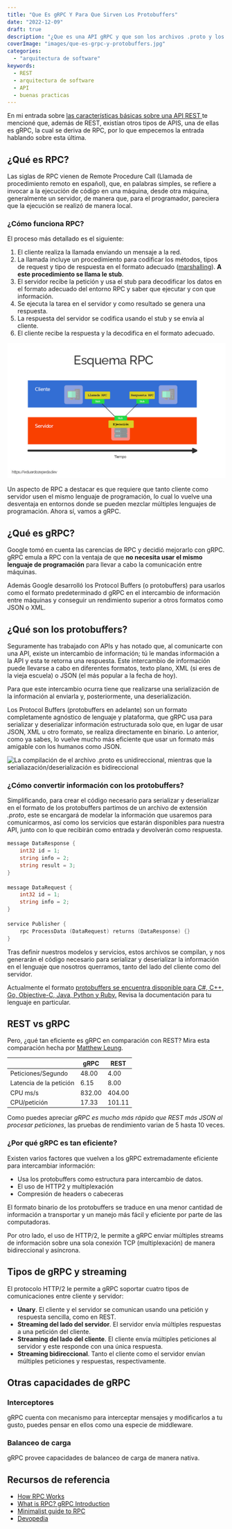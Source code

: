 ```yaml
---
title: "Que Es gRPC Y Para Que Sirven Los Protobuffers"
date: "2022-12-09"
draft: true
description: "¿Que es una API gRPC y que son los archivos .proto y los protobuffers? ¿qué ventajas tienen los protobuffers sobre JSON y como se usan?"
coverImage: "images/que-es-grpc-y-protobuffers.jpg"
categories:
  - "arquitectura de software"
keywords:
  - REST
  - arquitectura de software
  - API
  - buenas practicas
---
```



En mi entrada sobre [las características básicas sobre una API REST
](/caracteristicas-basicas-de-una-api-rest/) te mencioné que, además de REST,
existían otros tipos de APIS, una de ellas es gRPC, la cual se deriva de RPC,
por lo que empecemos la entrada hablando sobre esta última. 

## ¿Qué es RPC?

Las siglas de RPC vienen de Remote Procedure Call (Llamada de procedimiento
remoto en español), que, en palabras simples, se refiere a invocar a la
ejecución de código en una máquina, desde otra máquina, generalmente un
servidor, de manera que, para el programador, pareciera que la ejecución se
realizó de manera local.

### ¿Cómo funciona RPC?

El proceso más detallado es el siguiente:

1. El cliente realiza la llamada enviando un mensaje a la red. 
2. La llamada incluye un procedimiento para codificar los métodos, tipos de
   request y tipo de respuesta en el formato adecuado
   ([marshalling](https://es.wikipedia.org/wiki/Marshalling)). **A este
   procedimiento se llama le stub**.
3. El servidor recibe la petición y usa el stub para decodificar los datos en el
   formato adecuado del entorno RPC y saber que ejecutar y con que información.
4. Se ejecuta la tarea en el servidor y como resultado se genera una respuesta.
5. La respuesta del servidor se codifica usando el stub y se envía al cliente.
6. El cliente recibe la respuesta y la decodifica en el formato adecuado.

![](images/rpc-esquema.jpg)

Un aspecto de RPC a destacar es que requiere que tanto cliente como servidor
usen el mismo lenguaje de programación, lo cual lo vuelve una desventaja en
entornos donde se pueden mezclar múltiples lenguajes de programación. Ahora sí,
vamos a gRPC.

## ¿Qué es gRPC?

Google tomó en cuenta las carencias de RPC y decidió mejorarlo con gRPC. gRPC
emula a RPC con la ventaja de que **no necesita usar el mismo lenguaje de
programación** para llevar a cabo la comunicación entre máquinas. 

Además Google desarrolló los Protocol Buffers (o protobuffers) para usarlos como
el formato predeterminado d gRPC en el intercambio de información entre máquinas
y conseguir un rendimiento superior a otros formatos como JSON o XML.

## ¿Qué son los protobuffers?

Seguramente has trabajado con APIs y has notado que, al comunicarte con una API,
existe un intercambio de información; tú le mandas información a la API y esta
te retorna una respuesta. Este intercambio de información puede llevarse a cabo
en diferentes formatos, texto plano, XML (si eres de la vieja escuela) o JSON
(el más popular a la fecha de hoy).

Para que este intercambio ocurra tiene que realizarse una serialización de la
información al enviarla y, posteriormente, una deserialización. 

Los Protocol Buffers (protobuffers en adelante) son un formato completamente
agnóstico de lenguaje y plataforma, que gRPC usa para serializar y deserializar
información estructurada solo que, en lugar de usar JSON, XML u otro formato, se
realiza directamente en binario. Lo anterior, como ya sabes, lo vuelve mucho más
eficiente que usar un formato más amigable con los humanos como JSON.

![](images/protobuffers-grpc.jpg "La compilación de el archivo .proto es
unidireccional, mientras que la serialiazación/deserialización es
bidireccional")

### ¿Cómo convertir información con los protobuffers?

Simplificando, para crear el código necesario para serializar y deserializar en
el formato de los protobuffers partimos de un archivo de extensión *.proto*,
este se encargará de modelar la información que usaremos para comunicarmos, así
como los servicios que estarán disponibles para nuestra API, junto con lo que
recibirán como entrada y devolverán como respuesta.

``` go
message DataResponse {
    int32 id = 1;
    string info = 2;
    string result = 3;
}

message DataRequest {
    int32 id = 1;
    string info = 2;
}

service Publisher {
    rpc ProcessData (DataRequest) returns (DataResponse) {}
}
```

Tras definir nuestros modelos y servicios, estos archivos se compilan, y nos
generarán el código necesario para serializar y deserializar la información en
el lenguaje que nosotros querramos, tanto del lado del cliente como del
servidor.

Actualmente el formato [protobuffers se encuentra disponible para C#, C++, Go,
Objective-C, Java, Python y
Ruby.](https://developers.google.com/protocol-buffers) Revisa la documentación
para tu lenguaje en particular.

## REST vs gRPC

Pero, ¿qué tan eficiente es gRPC en comparación con REST? Mira esta comparación
hecha por [Matthew
Leung](https://laptrinhx.com/grpc-vs-rest-performance-comparison-2418648833/).


|                         | gRPC   | REST   |
|-------------------------|--------|--------|
| Peticiones/Segundo      | 48.00  | 4.00   |
| Latencia de la petición | 6.15   | 8.00   |
| CPU ms/s                | 832.00 | 404.00 |
| CPU/petición            | 17.33  | 101.11 |

Como puedes apreciar *gRPC es mucho más rápido que REST más JSON al procesar
peticiones*, las pruebas de rendimiento varian de 5 hasta 10 veces.

### ¿Por qué gRPC es tan eficiente?

Existen varios factores que vuelven a los gRPC extremadamente eficiente para
intercambiar información:

* Usa los protobuffers como estructura para intercambio de datos.
* El uso de HTTP2 y multiplexación
* Compresión de headers o cabeceras

El formato binario de los protobuffers se traduce en una menor cantidad de
información a transportar y un manejo más fácil y eficiente por parte de las
computadoras.

Por otro lado, el uso de HTTP/2, le permite a gRPC enviar múltiples streams de
información sobre una sola conexión TCP (multiplexación) de manera bidireccional
y asíncrona. 

## Tipos de gRPC y streaming

El protocolo HTTP/2 le permite a gRPC soportar cuatro tipos de comunicaciones
entre cliente y servidor:

* **Unary**. El cliente y el servidor se comunican usando una petición y
  respuesta sencilla, como en REST.
* **Streaming del lado del servidor**. El servidor envía múltiples respuestas a
  una petición del cliente.
* **Streaming del lado del cliente**. El cliente envía múltiples peticiones al
  servidor y este responde con una única respuesta.
* **Streaming bidireccional**. Tanto el cliente como el servidor envían
  múltiples peticiones y respuestas, respectivamente.

## Otras capacidades de gRPC

### Interceptores

gRPC cuenta con mecanismo para interceptar mensajes y modificarlos a tu gusto,
puedes pensar en ellos como una especie de middleware.

### Balanceo de carga

gRPC provee capacidades de balanceo de carga de manera nativa.

## Recursos de referencia

- [How RPC
  Works](https://learn.microsoft.com/en-us/windows/win32/rpc/how-rpc-works)
- [What is RPC? gRPC Introduction](https://www.youtube.com/watch?v=gnchfOojMk4)
- [Minimalist guide to
  RPC](https://itnext.io/a-minimalist-guide-to-grpc-e4d556293422)
- [Devopedia](https://devopedia.org/grpc)